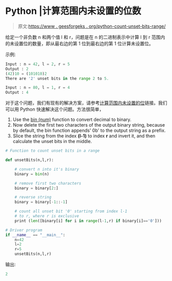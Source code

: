 # Python |计算范围内未设置的位数

> 原文:[https://www . geesforgeks . org/python-count-unset-bits-range/](https://www.geeksforgeeks.org/python-count-unset-bits-range/)

给定一个非负数 n 和两个值 l 和 r，问题是在 n 的二进制表示中计算 l 到 r 范围内的未设置位的数量，即从最右边的第 1 位到最右边的第 1 位计算未设置位。

示例:

```py
Input : n = 42, l = 2, r = 5
Output : 2
(42)10 = (101010)2
There are '2' unset bits in the range 2 to 5.

Input : n = 80, l = 1, r = 4
Output : 4

```

对于这个问题，我们有现有的解决方案，请参考[计算范围内未设置的位](https://www.geeksforgeeks.org/count-unset-bits-range/)链接。我们可以用 Python 快速解决这个问题。方法很简单，

1.  Use the [bin (num)](https://www.geeksforgeeks.org/bin-in-python/) function to convert decimal to binary.
2.  Now delete the first two characters of the output binary string, because by default, the bin function appends' 0b' to the output string as a prefix.
3.  Slice the string from the index **(l-1)** to index **r** and invert it, and then calculate the unset bits in the middle.

```py
# Function to count unset bits in a range

def unsetBits(n,l,r):

    # convert n into it's binary
    binary = bin(n)

    # remove first two characters
    binary = binary[2:]

    # reverse string
    binary = binary[-1::-1]

    # count all unset bit '0' starting from index l-1
    # to r, where r is exclusive
    print (len([binary[i] for i in range(l-1,r) if binary[i]=='0']))

# Driver program
if __name__ == "__main__":
    n=42
    l=2
    r=5
    unsetBits(n,l,r)
```

输出:

```py
2

```